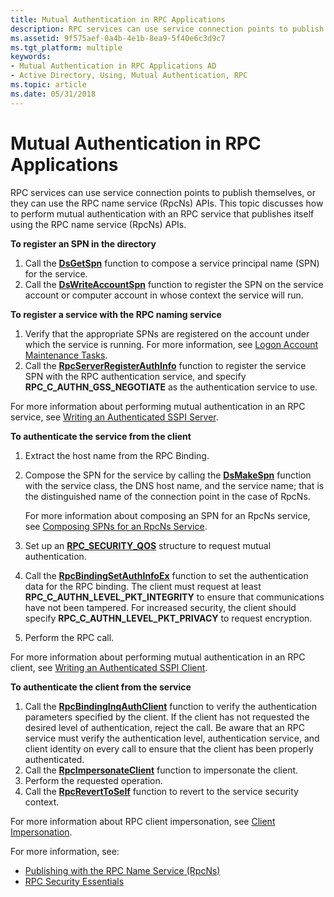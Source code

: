 ```yaml
---
title: Mutual Authentication in RPC Applications
description: RPC services can use service connection points to publish themselves, or they can use the RPC name service (RpcNs) APIs.
ms.assetid: 9f575aef-0a4b-4e1b-8ea9-5f40e6c3d9c7
ms.tgt_platform: multiple
keywords:
- Mutual Authentication in RPC Applications AD
- Active Directory, Using, Mutual Authentication, RPC
ms.topic: article
ms.date: 05/31/2018
---
```


# Mutual Authentication in RPC Applications

RPC services can use service connection points to publish themselves, or they can use the RPC name service (RpcNs) APIs. This topic discusses how to perform mutual authentication with an RPC service that publishes itself using the RPC name service (RpcNs) APIs.

**To register an SPN in the directory**

1.  Call the [**DsGetSpn**](/windows/desktop/api/Ntdsapi/nf-ntdsapi-dsgetspna) function to compose a service principal name (SPN) for the service.
2.  Call the [**DsWriteAccountSpn**](/windows/desktop/api/Ntdsapi/nf-ntdsapi-dswriteaccountspna) function to register the SPN on the service account or computer account in whose context the service will run.

**To register a service with the RPC naming service**

1.  Verify that the appropriate SPNs are registered on the account under which the service is running. For more information, see [Logon Account Maintenance Tasks](logon-account-maintenance-tasks.md).
2.  Call the [**RpcServerRegisterAuthInfo**](https://docs.microsoft.com/windows/desktop/api/rpcdce/nf-rpcdce-rpcserverregisterauthinfo) function to register the service SPN with the RPC authentication service, and specify **RPC\_C\_AUTHN\_GSS\_NEGOTIATE** as the authentication service to use.

For more information about performing mutual authentication in an RPC service, see [Writing an Authenticated SSPI Server](https://docs.microsoft.com/windows/desktop/Rpc/writing-an-authenticated-sspi-server).

**To authenticate the service from the client**

1.  Extract the host name from the RPC Binding.
2.  Compose the SPN for the service by calling the [**DsMakeSpn**](/windows/desktop/api/Dsparse/nf-dsparse-dsmakespna) function with the service class, the DNS host name, and the service name; that is the distinguished name of the connection point in the case of RpcNs.

    For more information about composing an SPN for an RpcNs service, see [Composing SPNs for an RpcNs Service](composing-spns-for-an-rpcns-service.md).

3.  Set up an [**RPC\_SECURITY\_QOS**](https://docs.microsoft.com/windows/desktop/api/rpcdce/ns-rpcdce-rpc_security_qos) structure to request mutual authentication.
4.  Call the [**RpcBindingSetAuthInfoEx**](https://docs.microsoft.com/windows/desktop/api/rpcdce/nf-rpcdce-rpcbindingsetauthinfoexa) function to set the authentication data for the RPC binding. The client must request at least **RPC\_C\_AUTHN\_LEVEL\_PKT\_INTEGRITY** to ensure that communications have not been tampered. For increased security, the client should specify **RPC\_C\_AUTHN\_LEVEL\_PKT\_PRIVACY** to request encryption.
5.  Perform the RPC call.

For more information about performing mutual authentication in an RPC client, see [Writing an Authenticated SSPI Client](https://docs.microsoft.com/windows/desktop/Rpc/writing-an-authenticated-sspi-client).

**To authenticate the client from the service**

1.  Call the [**RpcBindingInqAuthClient**](https://docs.microsoft.com/windows/desktop/api/rpcdce/nf-rpcdce-rpcbindinginqauthclient) function to verify the authentication parameters specified by the client. If the client has not requested the desired level of authentication, reject the call. Be aware that an RPC service must verify the authentication level, authentication service, and client identity on every call to ensure that the client has been properly authenticated.
2.  Call the [**RpcImpersonateClient**](https://docs.microsoft.com/windows/desktop/api/rpcdce/nf-rpcdce-rpcimpersonateclient) function to impersonate the client.
3.  Perform the requested operation.
4.  Call the [**RpcRevertToSelf**](https://docs.microsoft.com/windows/desktop/api/rpcdce/nf-rpcdce-rpcreverttoself) function to revert to the service security context.

For more information about RPC client impersonation, see [Client Impersonation](https://docs.microsoft.com/windows/desktop/Rpc/client-impersonation).

For more information, see:

-   [Publishing with the RPC Name Service (RpcNs)](publishing-with-the-rpc-name-service-rpcns.md)
-   [RPC Security Essentials](https://docs.microsoft.com/windows/desktop/Rpc/rpc-security-essentials)

 

 




